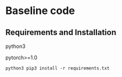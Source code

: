 # Baseline code
## Requirements and Installation
python3

pytorch>=1.0

```python3 pip3 install -r requirements.txt```
